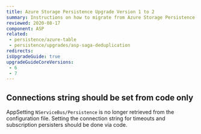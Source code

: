 ```yaml
---
title: Azure Storage Persistence Upgrade Version 1 to 2
summary: Instructions on how to migrate from Azure Storage Persistence version 1 to version 2
reviewed: 2020-08-17
component: ASP
related:
 - persistence/azure-table
 - persistence/upgrades/asp-saga-deduplication
redirects:
isUpgradeGuide: true
upgradeGuideCoreVersions:
 - 6
 - 7
---
```


## Connections string should be set from code only

AppSetting `NServiceBus/Persistence` is no longer retrieved from the configuration file. Setting the connection string for timeouts and subscription persisters should be done via code.
